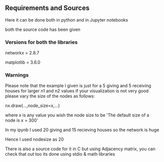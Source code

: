 ## Requirements and Sources
Here it can be done both in python
and in Jupyter notebooks

both the source code has been given

### Versions for both the libraries

networkx = 2.8.7

matplotlib = 3.6.0

### Warnings

Please note that the example I given is just for a 5 giving and 5 receiving houses
for larger n1 and n2 values
if your visualization is not very good please vary the size of the nodes as follows:

nx.draw(...,node_size=x,...)

where x is any value you wish the node size to be
'The default size of a node is x = 300'

In my ipynb I used 20 giving and 15 recieving houses so the network is huge

Hence I used nodesize as 20

There is also a source code for it in C but using Adjacency matrix, you can check that out too
its done using stdio & math libraries
